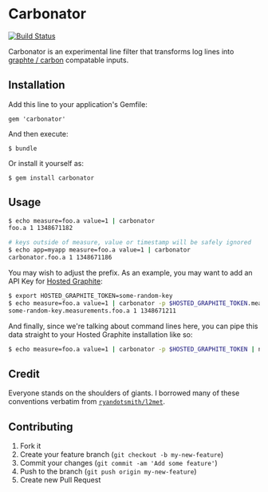 # Carbonator

[![Build Status](https://secure.travis-ci.org/gorsuch/carbonator.png)](http://travis-ci.org/gorsuch/carbonator)

Carbonator is an experimental line filter that transforms log lines into [graphte / carbon](https://graphite.readthedocs.org/en/latest/) compatable inputs.

## Installation

Add this line to your application's Gemfile:

    gem 'carbonator'

And then execute:

    $ bundle

Or install it yourself as:

    $ gem install carbonator

## Usage

```bash
$ echo measure=foo.a value=1 | carbonator
foo.a 1 1348671182

# keys outside of measure, value or timestamp will be safely ignored
$ echo app=myapp measure=foo.a value=1 | carbonator
carbonator.foo.a 1 1348671186
```

You may wish to adjust the prefix.  As an example, you may want to add an API Key for [Hosted Graphite](http://hostedgraphite.com/):

```bash
$ export HOSTED_GRAPHITE_TOKEN=some-random-key
$ echo measure=foo.a value=1 | carbonator -p $HOSTED_GRAPHITE_TOKEN.measurements
some-random-key.measurements.foo.a 1 1348671211
```

And finally, since we're talking about command lines here, you can pipe this data straight to your Hosted Graphite installation like so:

```bash
$ echo measure=foo.a value=1 | carbonator -p $HOSTED_GRAPHITE_TOKEN | nc carbon.hostedgraphite.com 2003
```

## Credit

Everyone stands on the shoulders of giants.  I borrowed many of these conventions verbatim from [`ryandotsmith/l2met`](https://github.com/ryandotsmith/l2met).

## Contributing

1. Fork it
2. Create your feature branch (`git checkout -b my-new-feature`)
3. Commit your changes (`git commit -am 'Add some feature'`)
4. Push to the branch (`git push origin my-new-feature`)
5. Create new Pull Request
